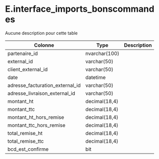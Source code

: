 # E.interface_imports_bonscommandes

Aucune description pour cette table

Colonne|Type|Description
---|---|---
partenaire_id|nvarchar(100)|
external_id|varchar(50)|
client_external_id|varchar(50)|
date|datetime|
adresse_facturation_external_id|varchar(50)|
adresse_livraison_external_id|varchar(50)|
montant_ht|decimal(18,4)|
montant_ttc|decimal(18,4)|
montant_ht_hors_remise|decimal(18,4)|
montant_ttc_hors_remise|decimal(18,4)|
total_remise_ht|decimal(18,4)|
total_remise_ttc|decimal(18,4)|
bcd_est_confirme|bit|
